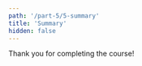 ```yaml
---
path: '/part-5/5-summary'
title: 'Summary'
hidden: false
---
```


Thank you for completing the course!
